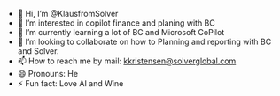 - 👋 Hi, I’m @KlausfromSolver
- 👀 I’m interested in copilot finance and planing with BC
- 🌱 I’m currently learning a lot of BC and Microsoft CoPilot
- 💞️ I’m looking to collaborate on how to Planning and reporting with BC and Solver.
- 📫 How to reach me by mail: kkristensen@solverglobal.com
- 😄 Pronouns: He
- ⚡ Fun fact: Love AI and Wine 

<!---
KlausfromSolver/KlausfromSolver is a ✨ special ✨ repository because its `README.md` (this file) appears on your GitHub profile.
You can click the Preview link to take a look at your changes.
--->
